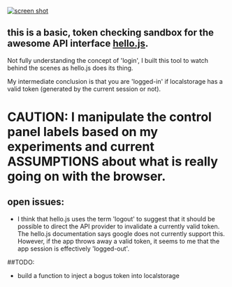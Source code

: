 ---
---

[![screen shot](https://github.com/tokenCheck/raw/master/screenShot.png)]()


## this is a basic, token checking sandbox for the awesome API interface [hello.js](http://adodson.com/hello.js/). 

Not fully understanding the concept of 'login', I built this tool to watch behind the scenes as hello.js does its thing. 

My intermediate conclusion is that you are 'logged-in' if localstorage has a valid token (generated by the current session or not).  

# CAUTION: I manipulate the control panel labels based on my experiments and current ASSUMPTIONS about what is really going on with the browser.

## open issues:

- I think that hello.js uses the term 'logout' to suggest that it should be possible to direct the API provider to invalidate a currently valid token. The hello.js documentation says google does not currently support this. However, if the app throws away a valid token, it seems to me that the app session is effectively 'logged-out'. 

##TODO:

- build a function to inject a bogus token into localstorage








 





